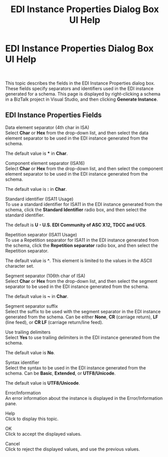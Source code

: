 ﻿---
title: EDI Instance Properties Dialog Box UI Help
TOCTitle: EDI Instance Properties Dialog Box UI Help
ms:assetid: a0d3c0eb-72c8-4142-ad24-6c75371fac76
ms:mtpsurl: https://msdn.microsoft.com/library/Bb743625(v=BTS.80)
ms:contentKeyID: 51530137
ms.date: 08/30/2017
mtps_version: v=BTS.80
f1_keywords:
- bts10.edir2.edi.instance.properties
---

# EDI Instance Properties Dialog Box UI Help

 

This topic describes the fields in the EDI Instance Properties dialog box. These fields specify separators and identifiers used in the EDI instance generated for a schema. This page is displayed by right-clicking a schema in a BizTalk project in Visual Studio, and then clicking **Generate Instance**.

## EDI Instance Properties Fields

Data element separator (4th char in ISA)  
Select **Char** or **Hex** from the drop-down list, and then select the data element separator to be used in the EDI instance generated from the schema.

The default value is **\*** in **Char**.

Component element separator (ISA16)  
Select **Char** or **Hex** from the drop-down list, and then select the component element separator to be used in the EDI instance generated from the schema.

The default value is **:** in **Char**.

Standard identifier (ISA11 Usage)  
To use a standard identifier for ISA11 in the EDI instance generated from the schema, click the **Standard Identifier** radio box, and then select the standard identifier.

The default is **U - U.S. EDI Community of ASC X12, TDCC and UCS**.

Repetition separator (ISA11 Usage)  
To use a Repetition separator for ISA11 in the EDI instance generated from the schema, click the **Repetition separator** radio box, and then select the Repetition separator.

The default value is **^**. This element is limited to the values in the ASCII character set.

Segment separator (106th char of ISA)  
Select **Char** or **Hex** from the drop-down list, and then select the segment separator to be used in the EDI instance generated from the schema.

The default value is **~** in **Char**.

Segment separator suffix  
Select the suffix to be used with the segment separator in the EDI instance generated from the schema. Can be either **None**, **CR** (carriage return), **LF** (line feed), or **CR LF** (carriage return/line feed).

Use trailing delimiters  
Select **Yes** to use trailing delimiters in the EDI instance generated from the schema.

The default value is **No**.

Syntax identifier  
Select the syntax to be used in the EDI instance generated from the schema. Can be **Basic**, **Extended**, or **UTF8/Unicode**.

The default value is **UTF8/Unicode**.

Error/Information  
An error information about the instance is displayed in the Error/Information pane.

Help  
Click to display this topic.

OK  
Click to accept the displayed values.

Cancel  
Click to reject the displayed values, and use the previous values.

